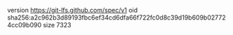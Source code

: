 version https://git-lfs.github.com/spec/v1
oid sha256:a2c962b3d89193fbc6ef34cd6dfa66f722fc0d8c39d19b609b027724cc09b090
size 7323
